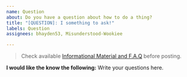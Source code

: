 ```yaml
---
name: Question
about: Do you have a question about how to do a thing?
title: "[QUESTION]: I something to ask!"
labels: Question
assignees: bhayden53, Misunderstood-Wookiee

---
```


> Check available  [Informational Material and F.A.Q](https://github.com/Misunderstood-Wookiee/Mules-and-Warehouses-Extended/blob/Public/README.md)  before posting.

**I would like the know the following:**
Write your questions here.

